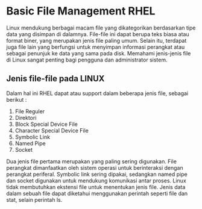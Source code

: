 # Basic File Management RHEL 

Linux mendukung berbagai macam file yang dikategorikan berdasarkan tipe data yang disimpan di dalamnya. File-file ini dapat berupa teks biasa atau format biner, yang merupakan jenis file paling umum. Selain itu, terdapat juga file lain yang berfungsi untuk menyimpan informasi perangkat atau sebagai penunjuk ke data yang sama pada disk. Memahami jenis-jenis file di Linux sangat penting bagi pengguna dan administrator sistem.

## Jenis file-file pada LINUX 

Dalam hal ini RHEL dapat atau support dalam beberapa jenis file, sebagai berikut :
1. File Reguler
2. Direktori
3. Block Special Device File
4. Character Special Device File
5. Symbolic Link
6. Named Pipe
7. Socket

Dua jenis file pertama merupakan yang paling sering digunakan. File perangkat dimanfaatkan oleh sistem operasi untuk berinteraksi dengan perangkat periferal. Symbolic link sering dipakai, sedangkan named pipe dan socket digunakan untuk mendukung komunikasi antar proses. Linux tidak membutuhkan ekstensi file untuk menentukan jenis file. Jenis data dalam sebuah file dapat diketahui menggunakan perintah seperti file dan stat, selain perintah ls.
